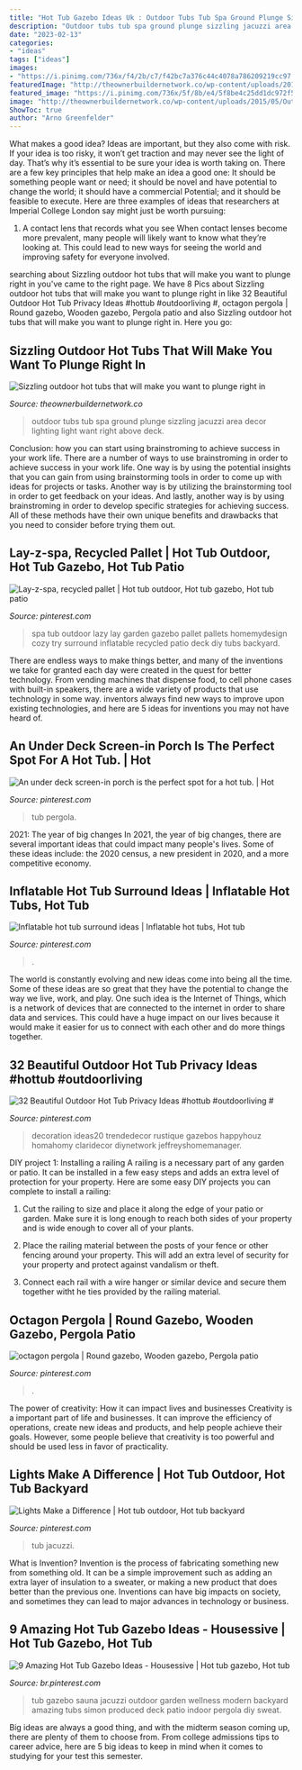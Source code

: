 ```yaml
---
title: "Hot Tub Gazebo Ideas Uk : Outdoor Tubs Tub Spa Ground Plunge Sizzling Jacuzzi Area Decor Lighting Light Want Right Above Deck"
description: "Outdoor tubs tub spa ground plunge sizzling jacuzzi area decor lighting light want right above deck"
date: "2023-02-13"
categories:
- "ideas"
tags: ["ideas"]
images:
- "https://i.pinimg.com/736x/f4/2b/c7/f42bc7a376c44c4078a786209219cc97.jpg"
featuredImage: "http://theownerbuildernetwork.co/wp-content/uploads/2015/05/Outdoor-Tubs-18.jpg"
featured_image: "https://i.pinimg.com/736x/5f/8b/e4/5f8be4c25dd1dc972f5fafb3470afa66.jpg"
image: "http://theownerbuildernetwork.co/wp-content/uploads/2015/05/Outdoor-Tubs-18.jpg"
ShowToc: true
author: "Arno Greenfelder"
---
```



What makes a good idea?
Ideas are important, but they also come with risk. If your idea is too risky, it won’t get traction and may never see the light of day. That’s why it’s essential to be sure your idea is worth taking on. There are a few key principles that help make an idea a good one: It should be something people want or need; it should be novel and have potential to change the world; it should have a commercial Potential; and it should be feasible to execute. Here are three examples of ideas that researchers at Imperial College London say might just be worth pursuing: 
1. A contact lens that records what you see When contact lenses become more prevalent, many people will likely want to know what they’re looking at. This could lead to new ways for seeing the world and improving safety for everyone involved.

	

		
searching about Sizzling outdoor hot tubs that will make you want to plunge right in you've came to the right page. We have 8 Pics about Sizzling outdoor hot tubs that will make you want to plunge right in like 32 Beautiful Outdoor Hot Tub Privacy Ideas #hottub #outdoorliving #, octagon pergola | Round gazebo, Wooden gazebo, Pergola patio and also Sizzling outdoor hot tubs that will make you want to plunge right in. Here you go:
		
    
## Sizzling Outdoor Hot Tubs That Will Make You Want To Plunge Right In

<img loading=lazy src="http://theownerbuildernetwork.co/wp-content/uploads/2015/05/Outdoor-Tubs-18.jpg" onerror="this.onerror=null;this.src='https://tse2.mm.bing.net/th?id=OIP.d8J7UGmvD3HpwqK_PeiY7gHaLG&amp;pid=15.1';" alt="Sizzling outdoor hot tubs that will make you want to plunge right in">

_Source: theownerbuildernetwork.co_

>outdoor tubs tub spa ground plunge sizzling jacuzzi area decor lighting light want right above deck. 

	

Conclusion: how you can start using brainstroming to achieve success in your work life.
There are a number of ways to use brainstroming in order to achieve success in your work life. One way is by using the potential insights that you can gain from using brainstorming tools in order to come up with ideas for projects or tasks. Another way is by utilizing the brainstorming tool in order to get feedback on your ideas. And lastly, another way is by using brainstroming in order to develop specific strategies for achieving success. All of these methods have their own unique benefits and drawbacks that you need to consider before trying them out.

    
## Lay-z-spa, Recycled Pallet | Hot Tub Outdoor, Hot Tub Gazebo, Hot Tub Patio

<img loading=lazy src="https://i.pinimg.com/originals/65/ae/11/65ae1179115fdece02c3075143aece47.jpg" onerror="this.onerror=null;this.src='https://tse1.mm.bing.net/th?id=OIP.QDSOkkG0AdyPVZF-6e0UgAHaJ4&amp;pid=15.1';" alt="Lay-z-spa, recycled pallet | Hot tub outdoor, Hot tub gazebo, Hot tub patio">

_Source: pinterest.com_

>spa tub outdoor lazy lay garden gazebo pallet pallets homemydesign cozy try surround inflatable recycled patio deck diy tubs backyard. 

	

There are endless ways to make things better, and many of the inventions we take for granted each day were created in the quest for better technology. From vending machines that dispense food, to cell phone cases with built-in speakers, there are a wide variety of products that use technology in some way. inventors always find new ways to improve upon existing technologies, and here are 5 ideas for inventions you may not have heard of.

    
## An Under Deck Screen-in Porch Is The Perfect Spot For A Hot Tub. | Hot

<img loading=lazy src="https://i.pinimg.com/736x/53/ff/40/53ff40f317c3a27accbd4e7192078ad8.jpg" onerror="this.onerror=null;this.src='https://tse4.mm.bing.net/th?id=OIP.PR1iE3itxKe0zKVjdlFnCwHaJ4&amp;pid=15.1';" alt="An under deck screen-in porch is the perfect spot for a hot tub. | Hot">

_Source: pinterest.com_

>tub pergola. 

	

2021: The year of big changes
In 2021, the year of big changes, there are several important ideas that could impact many people's lives. Some of these ideas include: the 2020 census, a new president in 2020, and a more competitive economy.

    
## Inflatable Hot Tub Surround Ideas | Inflatable Hot Tubs, Hot Tub

<img loading=lazy src="https://i.pinimg.com/736x/f4/2b/c7/f42bc7a376c44c4078a786209219cc97.jpg" onerror="this.onerror=null;this.src='https://tse3.mm.bing.net/th?id=OIP.TXhG54SD1RY9qzOTCW9-UgHaJQ&amp;pid=15.1';" alt="Inflatable hot tub surround ideas | Inflatable hot tubs, Hot tub">

_Source: pinterest.com_

>. 

	

The world is constantly evolving and new ideas come into being all the time. Some of these ideas are so great that they have the potential to change the way we live, work, and play. One such idea is the Internet of Things, which is a network of devices that are connected to the internet in order to share data and services. This could have a huge impact on our lives because it would make it easier for us to connect with each other and do more things together.

    
## 32 Beautiful Outdoor Hot Tub Privacy Ideas #hottub #outdoorliving #

<img loading=lazy src="https://i.pinimg.com/736x/8f/c6/ed/8fc6ed1ae8b77b35f0862a5360670b0a.jpg" onerror="this.onerror=null;this.src='https://tse1.mm.bing.net/th?id=OIP.1eNl0A06yCSyngL_tiwTQgHaHa&amp;pid=15.1';" alt="32 Beautiful Outdoor Hot Tub Privacy Ideas #hottub #outdoorliving #">

_Source: pinterest.com_

>decoration ideas20 trendedecor rustique gazebos happyhouz homahomy claridecor diynetwork jeffreyshomemanager. 

	

DIY project 1: Installing a railing
A railing is a necessary part of any garden or patio. It can be installed in a few easy steps and adds an extra level of protection for your property. Here are some easy DIY projects you can complete to install a railing: 
1. Cut the railing to size and place it along the edge of your patio or garden. Make sure it is long enough to reach both sides of your property and is wide enough to cover all of your plants. 

2. Place the railing material between the posts of your fence or other fencing around your property. This will add an extra level of security for your property and protect against vandalism or theft. 

3. Connect each rail with a wire hanger or similar device and secure them together witht he ties provided by the railing material.

    
## Octagon Pergola | Round Gazebo, Wooden Gazebo, Pergola Patio

<img loading=lazy src="https://i.pinimg.com/736x/1a/f3/33/1af3331283290a02b77ec178553fdd13.jpg" onerror="this.onerror=null;this.src='https://tse4.mm.bing.net/th?id=OIP.wLtNcSwNsPRceLoe-IPe0wHaHa&amp;pid=15.1';" alt="octagon pergola | Round gazebo, Wooden gazebo, Pergola patio">

_Source: pinterest.com_

>. 

	

The power of creativity: How it can impact lives and businesses
Creativity is a important part of life and businesses. It can improve the efficiency of operations, create new ideas and products, and help people achieve their goals. However, some people believe that creativity is too powerful and should be used less in favor of practicality.

    
## Lights Make A Difference | Hot Tub Outdoor, Hot Tub Backyard

<img loading=lazy src="https://i.pinimg.com/736x/5f/8b/e4/5f8be4c25dd1dc972f5fafb3470afa66.jpg" onerror="this.onerror=null;this.src='https://tse4.mm.bing.net/th?id=OIP.v4jqTZif6_j8WtcuugyVEAHaE7&amp;pid=15.1';" alt="Lights Make a Difference | Hot tub outdoor, Hot tub backyard">

_Source: pinterest.com_

>tub jacuzzi. 

	

What is Invention?
Invention is the process of fabricating something new from something old. It can be a simple improvement such as adding an extra layer of insulation to a sweater, or making a new product that does better than the previous one. Inventions can have big impacts on society, and sometimes they can lead to major advances in technology or business.

    
## 9 Amazing Hot Tub Gazebo Ideas - Housessive | Hot Tub Gazebo, Hot Tub

<img loading=lazy src="https://i.pinimg.com/736x/d4/81/ed/d481ed62f15eb967c0295ae014e05af8.jpg" onerror="this.onerror=null;this.src='https://tse3.mm.bing.net/th?id=OIP.dMvTgLYgjTWp_ykudxjrSgHaFj&amp;pid=15.1';" alt="9 Amazing Hot Tub Gazebo Ideas - Housessive | Hot tub gazebo, Hot tub">

_Source: br.pinterest.com_

>tub gazebo sauna jacuzzi outdoor garden wellness modern backyard amazing tubs simon produced deck patio indoor pergola diy sweat. 

	

Big ideas are always a good thing, and with the midterm season coming up, there are plenty of them to choose from. From college admissions tips to career advice, here are 5 big ideas to keep in mind when it comes to studying for your test this semester.

